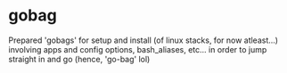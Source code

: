 # gobag
Prepared 'gobags' for setup and install (of linux stacks, for now atleast...) involving apps and config options, bash_aliases, etc... in order to jump straight in and go (hence, 'go-bag' lol)
